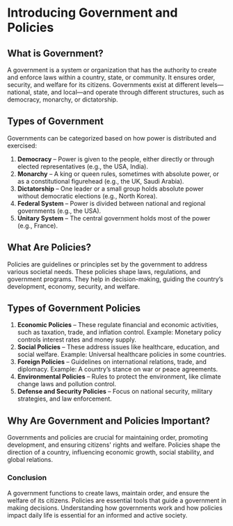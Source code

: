 # Introducing Government and Policies

## What is Government?  
A government is a system or organization that has the authority to create and enforce laws within a country, state, or community. It ensures order, security, and welfare for its citizens. Governments exist at different levels—national, state, and local—and operate through different structures, such as democracy, monarchy, or dictatorship.  

## Types of Government  
Governments can be categorized based on how power is distributed and exercised:  

1. **Democracy** – Power is given to the people, either directly or through elected representatives (e.g., the USA, India).  
2. **Monarchy** – A king or queen rules, sometimes with absolute power, or as a constitutional figurehead (e.g., the UK, Saudi Arabia).  
3. **Dictatorship** – One leader or a small group holds absolute power without democratic elections (e.g., North Korea).  
4. **Federal System** – Power is divided between national and regional governments (e.g., the USA).  
5. **Unitary System** – The central government holds most of the power (e.g., France).  

## What Are Policies?  
Policies are guidelines or principles set by the government to address various societal needs. These policies shape laws, regulations, and government programs. They help in decision-making, guiding the country’s development, economy, security, and welfare.  

## Types of Government Policies  

1. **Economic Policies** – These regulate financial and economic activities, such as taxation, trade, and inflation control. Example: Monetary policy controls interest rates and money supply.  
2. **Social Policies** – These address issues like healthcare, education, and social welfare. Example: Universal healthcare policies in some countries.  
3. **Foreign Policies** – Guidelines on international relations, trade, and diplomacy. Example: A country’s stance on war or peace agreements.  
4. **Environmental Policies** – Rules to protect the environment, like climate change laws and pollution control.  
5. **Defense and Security Policies** – Focus on national security, military strategies, and law enforcement.  

## Why Are Government and Policies Important?  
Governments and policies are crucial for maintaining order, promoting development, and ensuring citizens' rights and welfare. Policies shape the direction of a country, influencing economic growth, social stability, and global relations.  

### Conclusion  
A government functions to create laws, maintain order, and ensure the welfare of its citizens. Policies are essential tools that guide a government in making decisions. Understanding how governments work and how policies impact daily life is essential for an informed and active society.  
